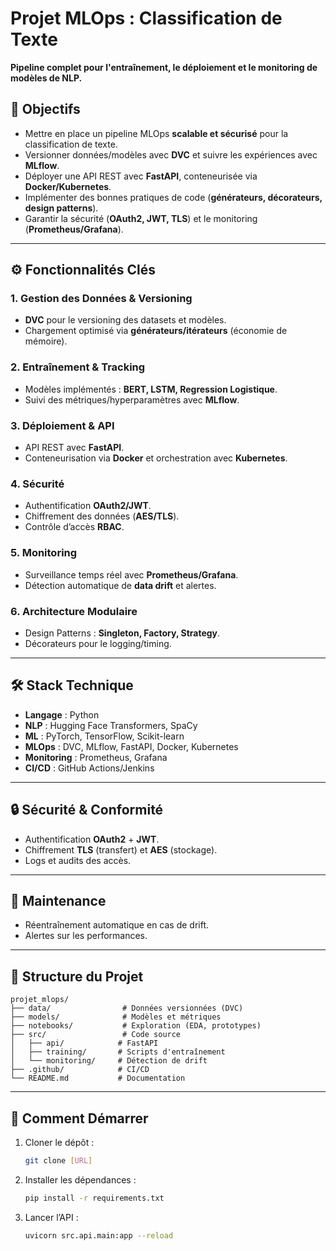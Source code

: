 # **Projet MLOps : Classification de Texte**  
**Pipeline complet pour l'entraînement, le déploiement et le monitoring de modèles de NLP.**  

## **📌 Objectifs**  
- Mettre en place un pipeline MLOps **scalable et sécurisé** pour la classification de texte.  
- Versionner données/modèles avec **DVC** et suivre les expériences avec **MLflow**.  
- Déployer une API REST avec **FastAPI**, conteneurisée via **Docker/Kubernetes**.  
- Implémenter des bonnes pratiques de code (**générateurs, décorateurs, design patterns**).  
- Garantir la sécurité (**OAuth2, JWT, TLS**) et le monitoring (**Prometheus/Grafana**).  

---

## **⚙️ Fonctionnalités Clés**  

### **1. Gestion des Données & Versioning**  
- **DVC** pour le versioning des datasets et modèles.  
- Chargement optimisé via **générateurs/itérateurs** (économie de mémoire).  

### **2. Entraînement & Tracking**  
- Modèles implémentés : **BERT, LSTM, Regression Logistique**.  
- Suivi des métriques/hyperparamètres avec **MLflow**.  

### **3. Déploiement & API**  
- API REST avec **FastAPI**.  
- Conteneurisation via **Docker** et orchestration avec **Kubernetes**.  

### **4. Sécurité**  
- Authentification **OAuth2/JWT**.  
- Chiffrement des données (**AES/TLS**).  
- Contrôle d’accès **RBAC**.  

### **5. Monitoring**  
- Surveillance temps réel avec **Prometheus/Grafana**.  
- Détection automatique de **data drift** et alertes.  

### **6. Architecture Modulaire**  
- Design Patterns : **Singleton, Factory, Strategy**.  
- Décorateurs pour le logging/timing.  

---

## **🛠️ Stack Technique**  
- **Langage** : Python  
- **NLP** : Hugging Face Transformers, SpaCy  
- **ML** : PyTorch, TensorFlow, Scikit-learn  
- **MLOps** : DVC, MLflow, FastAPI, Docker, Kubernetes  
- **Monitoring** : Prometheus, Grafana  
- **CI/CD** : GitHub Actions/Jenkins  

---

## **🔒 Sécurité & Conformité**  
- Authentification **OAuth2** + **JWT**.  
- Chiffrement **TLS** (transfert) et **AES** (stockage).  
- Logs et audits des accès.  

---

## **🔄 Maintenance**  
- Réentraînement automatique en cas de drift.  
- Alertes sur les performances.  

---

## **📂 Structure du Projet**  
```plaintext
projet_mlops/
├── data/                # Données versionnées (DVC)
├── models/              # Modèles et métriques
├── notebooks/           # Exploration (EDA, prototypes)
├── src/                 # Code source
│   ├── api/            # FastAPI
│   ├── training/       # Scripts d'entraînement
│   └── monitoring/     # Détection de drift
├── .github/            # CI/CD
└── README.md           # Documentation
```

---

## **🚀 Comment Démarrer**  
1. Cloner le dépôt :  
   ```bash
   git clone [URL]
   ```
2. Installer les dépendances :  
   ```bash
   pip install -r requirements.txt
   ```
3. Lancer l’API :  
   ```bash
   uvicorn src.api.main:app --reload
   ```
